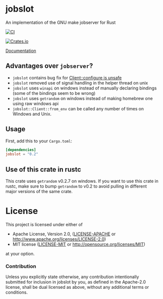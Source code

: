# jobslot

An implementation of the GNU make jobserver for Rust

[![CI](https://github.com/cargo-bins/jobslot/actions/workflows/main.yml/badge.svg)](https://github.com/cargo-bins/jobslot/actions/workflows/main.yml)


[![Crates.io](https://img.shields.io/crates/v/jobslot)](https://crates.io/crates/jobslot)

[Documentation](https://docs.rs/jobslot)

## Advantages over `jobserver`?

 - `jobslot` contains bug fix for [Client::configure is unsafe]
 - `jobslot` removed use of signal handling in the helper thread on unix
 - `jobslot` uses `winapi` on windows instead of manually declaring bindings (some of the bindings seem to be wrong)
 - `jobslot` uses `getrandom` on windows instead of making homebrew one using raw windows api
 - `jobslot::Client::from_env` can be called any number of times on Windows and Unix.

[Client::configure is unsafe]: https://github.com/alexcrichton/jobserver-rs/issues/25

## Usage

First, add this to your `Cargo.toml`:

```toml
[dependencies]
jobslot = "0.2"
```

## Use of this crate in rustc

This crate uses `getrandom` v0.2.7 on windows.
If you want to use this crate in rustc, make sure to bump `getrandom` to v0.2
to avoid pulling in different major versions of the same crate.

# License

This project is licensed under either of

 * Apache License, Version 2.0, ([LICENSE-APACHE](LICENSE-APACHE) or
   http://www.apache.org/licenses/LICENSE-2.0)
 * MIT license ([LICENSE-MIT](LICENSE-MIT) or
   http://opensource.org/licenses/MIT)

at your option.

### Contribution

Unless you explicitly state otherwise, any contribution intentionally submitted
for inclusion in jobslot by you, as defined in the Apache-2.0 license, shall be
dual licensed as above, without any additional terms or conditions.

